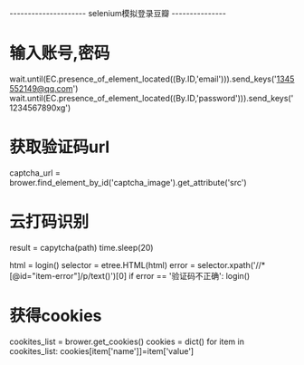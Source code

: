 ---------------------  selenium模拟登录豆瓣  ---------------
# 输入账号,密码
wait.until(EC.presence_of_element_located((By.ID,'email'))).send_keys('1345552149@qq.com')
wait.until(EC.presence_of_element_located((By.ID,'password'))).send_keys('1234567890xg')

# 获取验证码url
captcha_url = brower.find_element_by_id('captcha_image').get_attribute('src')

# 云打码识别
result = capytcha(path)
time.sleep(20)

html = login()
selector = etree.HTML(html)
error = selector.xpath('//*[@id="item-error"]/p/text()')[0]
if error == '验证码不正确':
    login()

# 获得cookies
cookites_list = brower.get_cookies()
cookies = dict()
for item in cookites_list:
    cookies[item['name']]=item['value']